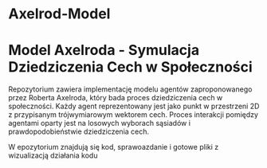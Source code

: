 # Axelrod-Model
# Model Axelroda - Symulacja Dziedziczenia Cech w Społeczności

Repozytorium zawiera implementację modelu agentów zaproponowanego przez Roberta Axelroda, który bada proces dziedziczenia cech w społeczności. Każdy agent reprezentowany jest jako punkt w przestrzeni 2D z przypisanym trójwymiarowym wektorem cech. Proces interakcji pomiędzy agentami oparty jest na losowych wyborach sąsiadów i prawdopodobieństwie dziedziczenia cech.

W epozytorium znajdują się kod, sprawoazdanie i gotowe pliki z wizualizacją działania kodu
